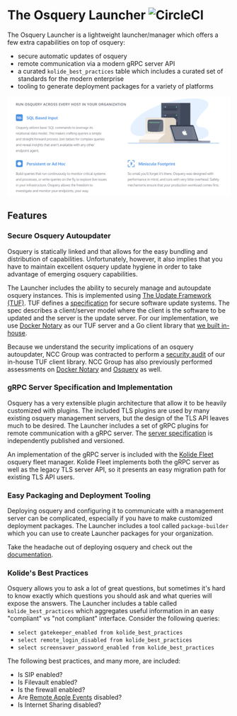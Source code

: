 The Osquery Launcher ![CircleCI](https://circleci.com/gh/kolide/launcher.svg?style=svg&circle-token=e33dd9f3fec934f64b17e15c68ed57209f61117e)
====================

The Osquery Launcher is a lightweight launcher/manager which offers a few extra capabilities on top of osquery:

- secure automatic updates of osquery
- remote communication via a modern gRPC server API
- a curated `kolide_best_practices` table which includes a curated set of standards for the modern enterprise
- tooling to generate deployment packages for a variety of platforms

[![osquery is lightweight](./tools/images/lightweight.png)](https://kolide.com/osquery)

## Features

### Secure Osquery Autoupdater

Osquery is statically linked and that allows for the easy bundling and distribution of capabilities. Unfortunately, however, it also implies that you have to maintain excellent osquery update hygiene in order to take advantage of emerging osquery capabilities.

The Launcher includes the ability to securely manage and autoupdate osquery instances. This is implemented using [The Update Framework (TUF)](https://theupdateframework.github.io/). TUF defines a [specification](https://github.com/theupdateframework/tuf/blob/develop/docs/tuf-spec.md) for secure software update systems. The spec describes a client/server model where the client is the software to be updated and the server is the update server. For our implementation, we use [Docker Notary](https://github.com/docker/notary) as our TUF server and a Go client library that [we built in-house](https://github.com/kolide/updater).

Because we understand the security implications of an osquery autoupdater, NCC Group was contracted to perform a [security audit]() of our in-house TUF client library. NCC Group has also previously performed assessments on [Docker Notary](https://www.nccgroup.trust/us/our-research/docker-notary/) and [Osquery](https://www.nccgroup.trust/us/about-us/newsroom-and-events/blog/2016/march/ncc-group-reviews-osquery/) as well.

### gRPC Server Specification and Implementation

Osquery has a very extensible plugin architecture that allow it to be heavily customized with plugins. The included TLS plugins are used by many existing osquery management servers, but the design of the TLS API leaves much to be desired. The Launcher includes a set of gRPC plugins for remote communication with a gRPC server. The [server specification](https://github.com/kolide/agent-api) is independently published and versioned.

An implementation of the gRPC server is included with the [Kolide Fleet](https://github.com/kolide/fleet) osquery fleet manager. Kolide Fleet implements both the gRPC server as well as the legacy TLS server API, so it presents an easy migration path for existing TLS API users.

### Easy Packaging and Deployment Tooling


Deploying osquery and configuring it to communicate with a management server can be complicated, especially if you have to make customized deployment packages. The Launcher includes a tool called `package-builder` which you can use to create Launcher packages for your organization.

Take the headache out of deploying osquery and check out the [documentation](./cmd/package-builder/README.md).

### Kolide's Best Practices

Osquery allows you to ask a lot of great questions, but sometimes it's hard to know exactly which questions you should ask and what queries will expose the answers. The Launcher includes a table called `kolide_best_practices` which aggregates useful information in an easy "compliant" vs "not compliant" interface. Consider the following queries:

-	`select gatekeeper_enabled from kolide_best_practices`
- `select remote_login_disabled from kolide_best_practices`
- `select screensaver_password_enabled from kolide_best_practices`

The following best practices, and many more, are included:

- Is SIP enabled?
- Is Filevault enabled?
- Is the firewall enabled?
- Are [Remote Apple Events](https://support.apple.com/kb/PH18721?locale=en_US) disabled?
- Is Internet Sharing disabled?
